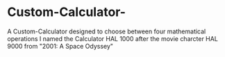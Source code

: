 # Custom-Calculator-
A Custom-Calculator designed to choose between four mathematical operations
I named the Calculator HAL 1000 after the movie charcter HAL 9000 from "2001: A Space Odyssey"
